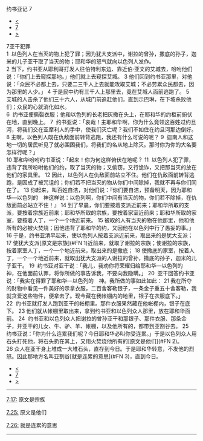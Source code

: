 ﻿





 约书亚记 7




* [<](bible/JOS06.md)
* [7](bible/JOS.md)
* [>](bible/JOS08.md)



 
7亚干犯罪  
1  以色列人在当灭的物上犯了罪；因为犹大支派中，谢拉的曾孙，撒底的孙子，迦米的儿子亚干取了当灭的物；耶和华的怒气就向以色列人发作。  
2 当下，约书亚从耶利哥打发人往伯特利东边、靠近伯·亚文的艾城去，吩咐他们说：「你们上去窥探那地。」他们就上去窥探艾城。 
3 他们回到约书亚那里，对他说：「众民不必都上去，只要二三千人上去就能攻取艾城；不必劳累众民都去，因为那里的人少。」 
4 于是民中约有三千人上那里去，竟在艾城人面前逃跑了。 
5  艾城的人击杀了他们三十六人，从城门前追赶他们，直到示巴琳，在下坡杀败他们；众民的心就消化如水。  
6  约书亚便撕裂衣服；他和以色列的长老把灰撒在头上，在耶和华的约柜前俯伏在地，直到晚上。 
7  约书亚说：「哀哉！主耶和华啊，你为什么竟领这百姓过约旦河，将我们交在亚摩利人的手中，使我们灭亡呢？我们不如住在约旦河那边倒好。 
8 主啊，以色列人既在仇敌面前转背逃跑，我还有什么可说的呢？ 
9  迦南人和这地一切的居民听见了就必围困我们，将我们的名从地上除灭。那时你为你的大名要怎样行呢？」  
10 耶和华吩咐约书亚说：「起来！你为何这样俯伏在地呢？ 
11  以色列人犯了罪，违背了我所吩咐他们的约，取了当灭的物；又偷窃，又行诡诈，又把那当灭的放在他们的家具里。 
12 因此，以色列人在仇敌面前站立不住。他们在仇敌面前转背逃跑，是因成了被咒诅的；你们若不把当灭的物从你们中间除掉，我就不再与你们同在了。 
13 你起来，叫百姓自洁，对他们说：『你们要自洁，预备明天，因为耶和华—以色列的　神这样说：以色列啊，你们中间有当灭的物，你们若不除掉，在仇敌面前必站立不住！』 
14 到了早晨，你们要按着支派近前来；耶和华所取的支派，要按着宗族近前来；耶和华所取的宗族，要按着家室近前来；耶和华所取的家室，要按着人丁，一个一个地近前来。 
15 被取的人有当灭的物在他那里，他和他所有的必被火焚烧；因他违背了耶和华的约，又因他在以色列中行了愚妄的事。」  
16 于是，约书亚清早起来，使以色列人按着支派近前来，取出来的是犹大支派； 
17 使犹大支派[原文是宗族](#FN
1)近前来，就取了谢拉的宗族；使谢拉的宗族，按着家室人丁，一个一个地近前来，取出来的是撒底； 
18 使撒底的家室，按着人丁，一个一个地近前来，就取出犹大支派的人谢拉的曾孙，撒底的孙子，迦米的儿子亚干。 
19  约书亚对亚干说：「我儿，我劝你将荣耀归给耶和华—以色列的　神，在他面前认罪，将你所做的事告诉我，不要向我隐瞒。」 
20  亚干回答约书亚说：「我实在得罪了耶和华—以色列的　神。我所做的事如此如此： 
21 我在所夺的财物中看见一件美好的示拿衣服，二百舍客勒银子，一条金子重五十舍客勒，我就贪爱这些物件，便拿去了。现今藏在我帐棚内的地里，银子在衣服底下。」  
22  约书亚就打发人跑到亚干的帐棚里。那件衣服果然藏在他帐棚内，银子在底下。 
23 他们就从帐棚里取出来，拿到约书亚和以色列众人那里，放在耶和华面前。 
24  约书亚和以色列众人把谢拉的曾孙亚干和那银子、那件衣服、那条金子，并亚干的儿女、牛、驴、羊、帐棚，以及他所有的，都带到亚割谷去。 
25  约书亚说：「你为什么连累我们呢？今日耶和华必叫你受连累。」于是以色列众人用石头打死他，将石头扔在其上，又用火焚烧他所有的[原文是他们](#FN
2)。 
26 众人在亚干身上堆成一大堆石头，直存到今日。于是耶和华转意，不发他的烈怒。因此那地方名叫亚割谷[就是连累的意思](#FN
3)，直到今日。 
* [<](bible/JOS06.md)
* [7](bible/JOS.md)
* [>](bible/JOS08.md)





---


[7:17:](#V17)
原文是宗族


[7:25:](#V25)
原文是他们


[7:26:](#V26)
就是连累的意思




---









